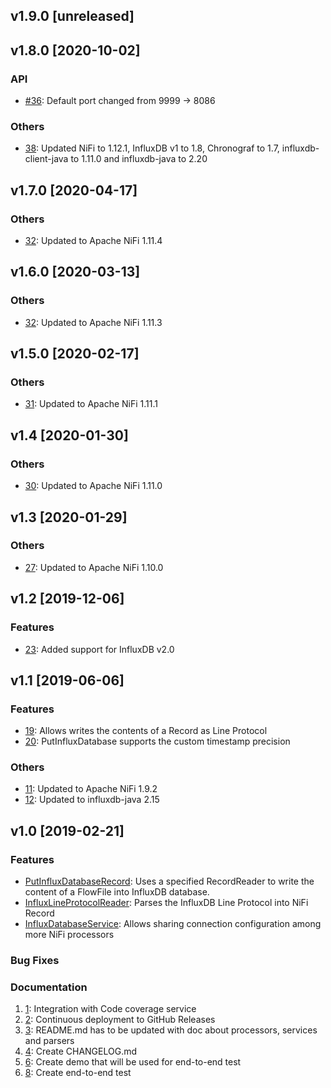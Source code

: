 ## v1.9.0 [unreleased]

## v1.8.0 [2020-10-02]

### API
* [#36](https://github.com/influxdata/nifi-influxdb-bundle/pull/36): Default port changed from 9999 -> 8086

### Others
* [38](https://github.com/influxdata/nifi-influxdb-bundle/pull/38): Updated NiFi to 1.12.1, InfluxDB v1 to 1.8, Chronograf to 1.7, influxdb-client-java to 1.11.0 and influxdb-java to 2.20

## v1.7.0 [2020-04-17]

### Others
* [32](https://github.com/influxdata/nifi-influxdb-bundle/pull/33): Updated to Apache NiFi 1.11.4

## v1.6.0 [2020-03-13]

### Others
* [32](https://github.com/influxdata/nifi-influxdb-bundle/pull/32): Updated to Apache NiFi 1.11.3

## v1.5.0 [2020-02-17]    

### Others
* [31](https://github.com/influxdata/nifi-influxdb-bundle/pull/31): Updated to Apache NiFi 1.11.1

## v1.4 [2020-01-30]    

### Others
* [30](https://github.com/influxdata/nifi-influxdb-bundle/pull/30): Updated to Apache NiFi 1.11.0

## v1.3 [2020-01-29]

### Others
* [27](https://github.com/influxdata/nifi-influxdb-bundle/pull/27): Updated to Apache NiFi 1.10.0

## v1.2 [2019-12-06]

### Features

* [23](https://github.com/influxdata/nifi-influxdb-bundle/issues/23): Added support for InfluxDB v2.0

## v1.1 [2019-06-06]

### Features

* [19](https://github.com/influxdata/nifi-influxdb-bundle#influxlineprotocolrecordsetwriter): Allows writes the contents of a Record as Line Protocol
* [20](https://github.com/influxdata/nifi-influxdb-bundle#putinfluxdatabase): PutInfluxDatabase supports the custom timestamp precision

### Others
* [11](https://github.com/influxdata/nifi-influxdb-bundle/issues/11): Updated to Apache NiFi 1.9.2
* [12](https://github.com/influxdata/nifi-influxdb-bundle/issues/13): Updated to influxdb-java 2.15

## v1.0 [2019-02-21]

### Features
* [PutInfluxDatabaseRecord](https://github.com/influxdata/nifi-influxdb-bundle#putinfluxdatabaserecord): Uses a specified RecordReader to write the content of a FlowFile into InfluxDB database.
* [InfluxLineProtocolReader](https://github.com/influxdata/nifi-influxdb-bundle#influxlineprotocolreader): Parses the InfluxDB Line Protocol into NiFi Record
* [InfluxDatabaseService](https://github.com/influxdata/nifi-influxdb-bundle#influxdatabaseservice): Allows sharing connection configuration among more NiFi processors

### Bug Fixes

### Documentation
1. [1](https://github.com/influxdata/nifi-influxdb-bundle/issues/1): Integration with Code coverage service
1. [2](https://github.com/influxdata/nifi-influxdb-bundle/issues/2): Continuous deployment to GitHub Releases
1. [3](https://github.com/influxdata/nifi-influxdb-bundle/issues/3): README.md has to be updated with doc about processors, services and parsers
1. [4](https://github.com/influxdata/nifi-influxdb-bundle/issues/4): Create CHANGELOG.md
1. [6](https://github.com/influxdata/nifi-influxdb-bundle/issues/6): Create demo that will be used for end-to-end test
1. [8](https://github.com/influxdata/nifi-influxdb-bundle/issues/8): Create end-to-end test

